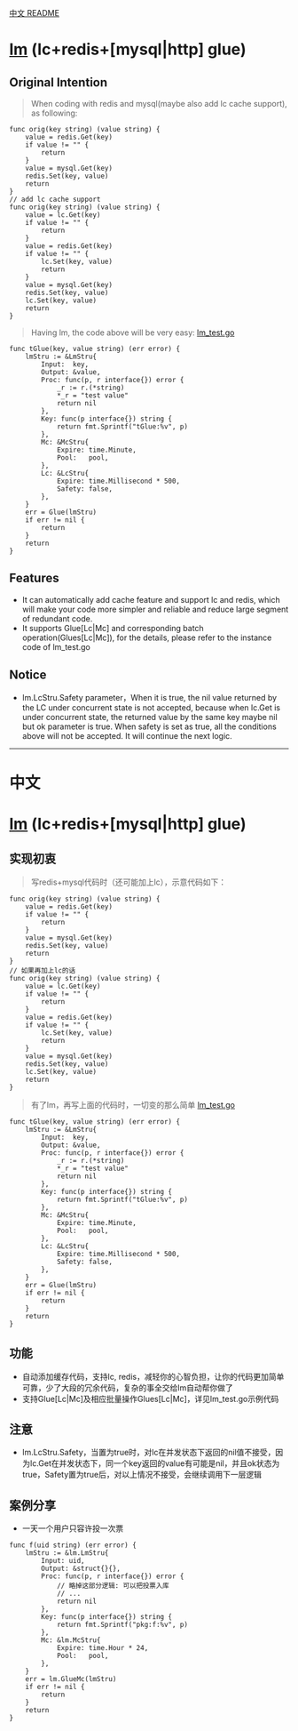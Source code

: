 [中文 README](#中文)


# [lm](http://github.com/simplejia/lm) (lc+redis+[mysql|http] glue)
## Original Intention
> When coding with redis and mysql(maybe also add lc cache support), as following:
```
func orig(key string) (value string) {
    value = redis.Get(key)
    if value != "" {
        return
    }
    value = mysql.Get(key)
    redis.Set(key, value)
    return
}
// add lc cache support
func orig(key string) (value string) {
    value = lc.Get(key)
    if value != "" {
        return
    }
    value = redis.Get(key)
    if value != "" {
        lc.Set(key, value)
        return
    }
    value = mysql.Get(key)
    redis.Set(key, value)
    lc.Set(key, value)
    return
}
```
> Having lm, the code above will be very easy:
[lm_test.go](http://github.com/simplejia/lm/tree/master/lm_test.go)
```
func tGlue(key, value string) (err error) {
	lmStru := &LmStru{
		Input:  key,
		Output: &value,
        Proc: func(p, r interface{}) error {
            _r := r.(*string)
            *_r = "test value"
			return nil
		},
        Key: func(p interface{}) string {
			return fmt.Sprintf("tGlue:%v", p)
		},
		Mc: &McStru{
			Expire: time.Minute,
			Pool:   pool,
		},
		Lc: &LcStru{
			Expire: time.Millisecond * 500,
			Safety: false,
		},
	}
	err = Glue(lmStru)
	if err != nil {
		return
	}
    return
}
```
## Features
* It can automatically add cache feature and support lc and redis, which will make your code more simpler and reliable and reduce large segment of redundant code.
* It supports Glue[Lc|Mc] and corresponding batch operation(Glues[Lc|Mc]), for the details, please refer to the instance code of lm_test.go

## Notice
* lm.LcStru.Safety parameter，When it is true, the nil value returned by the LC under concurrent state is not accepted, because when lc.Get is under concurrent state, the returned value by the same key maybe nil but ok parameter is true. When safety is set as true, all the conditions above will not be accepted. It will continue the next logic.

---
中文
===

# [lm](http://github.com/simplejia/lm) (lc+redis+[mysql|http] glue)
## 实现初衷
> 写redis+mysql代码时（还可能加上lc），示意代码如下：
```
func orig(key string) (value string) {
    value = redis.Get(key)
    if value != "" {
        return
    }
    value = mysql.Get(key)
    redis.Set(key, value)
    return
}
// 如果再加上lc的话
func orig(key string) (value string) {
    value = lc.Get(key)
    if value != "" {
        return
    }
    value = redis.Get(key)
    if value != "" {
        lc.Set(key, value)
        return
    }
    value = mysql.Get(key)
    redis.Set(key, value)
    lc.Set(key, value)
    return
}
```
> 有了lm，再写上面的代码时，一切变的那么简单
[lm_test.go](http://github.com/simplejia/lm/tree/master/lm_test.go)
```
func tGlue(key, value string) (err error) {
	lmStru := &LmStru{
		Input:  key,
		Output: &value,
        Proc: func(p, r interface{}) error {
            _r := r.(*string)
            *_r = "test value"
			return nil
		},
        Key: func(p interface{}) string {
			return fmt.Sprintf("tGlue:%v", p)
		},
		Mc: &McStru{
			Expire: time.Minute,
			Pool:   pool,
		},
		Lc: &LcStru{
			Expire: time.Millisecond * 500,
			Safety: false,
		},
	}
	err = Glue(lmStru)
	if err != nil {
		return
	}
    return
}
```
## 功能
* 自动添加缓存代码，支持lc, redis，减轻你的心智负担，让你的代码更加简单可靠，少了大段的冗余代码，复杂的事全交给lm自动帮你做了
* 支持Glue[Lc|Mc]及相应批量操作Glues[Lc|Mc]，详见lm_test.go示例代码

## 注意
* lm.LcStru.Safety，当置为true时，对lc在并发状态下返回的nil值不接受，因为lc.Get在并发状态下，同一个key返回的value有可能是nil，并且ok状态为true，Safety置为true后，对以上情况不接受，会继续调用下一层逻辑

## 案例分享
* 一天一个用户只容许投一次票
```
func f(uid string) (err error) {
	lmStru := &lm.LmStru{
		Input: uid,
		Output: &struct{}{},
        Proc: func(p, r interface{}) error {
			// 略掉这部分逻辑: 可以把投票入库
			// ...
			return nil
		},
        Key: func(p interface{}) string {
			return fmt.Sprintf("pkg:f:%v", p)
		},
		Mc: &lm.McStru{
			Expire: time.Hour * 24,
			Pool:   pool,
		},
	}
	err = lm.GlueMc(lmStru)
	if err != nil {
		return
	}
    return
}
```

